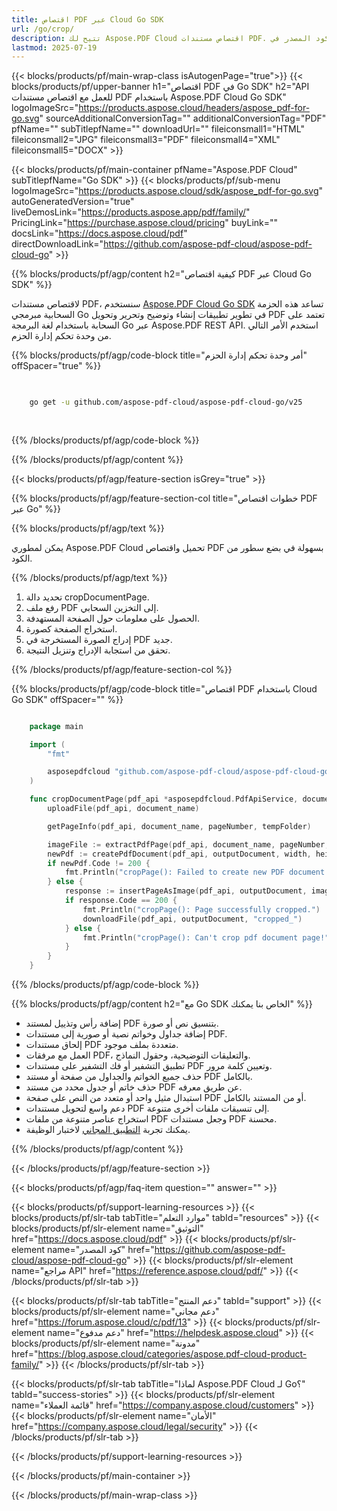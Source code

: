 ```yaml
---
title: اقتصاص PDF عبر Cloud Go SDK
url: /go/crop/
description: تتيح لك Aspose.PDF Cloud اقتصاص مستندات PDF. تحقق من كود المصدر في Go لاقتصاص ملف PDF.
lastmod: 2025-07-19
---
```


{{< blocks/products/pf/main-wrap-class isAutogenPage="true">}}
{{< blocks/products/pf/upper-banner h1="اقتصاص PDF في Go SDK" h2="API للعمل مع اقتصاص مستندات PDF باستخدام Aspose.PDF Cloud Go SDK" logoImageSrc="https://products.aspose.cloud/headers/aspose_pdf-for-go.svg" sourceAdditionalConversionTag="" additionalConversionTag="PDF" pfName="" subTitlepfName="" downloadUrl="" fileiconsmall1="HTML" fileiconsmall2="JPG" fileiconsmall3="PDF" fileiconsmall4="XML" fileiconsmall5="DOCX" >}}

{{< blocks/products/pf/main-container pfName="Aspose.PDF Cloud" subTitlepfName="Go SDK" >}}
{{< blocks/products/pf/sub-menu logoImageSrc="https://products.aspose.cloud/sdk/aspose_pdf-for-go.svg"
autoGeneratedVersion="true"
liveDemosLink="https://products.aspose.app/pdf/family/" PricingLink="https://purchase.aspose.cloud/pricing" buyLink="" docsLink="https://docs.aspose.cloud/pdf"  directDownloadLink="https://github.com/aspose-pdf-cloud/aspose-pdf-cloud-go" >}}

{{% blocks/products/pf/agp/content h2="كيفية اقتصاص PDF عبر Cloud Go SDK" %}}

لاقتصاص مستندات PDF، سنستخدم
[Aspose.PDF Cloud Go SDK](https://products.aspose.cloud/pdf/go/)
تساعد هذه الحزمة السحابية مبرمجي Go في تطوير تطبيقات إنشاء وتوضيح وتحرير وتحويل PDF تعتمد على السحابة باستخدام لغة البرمجة Go عبر Aspose.PDF REST API. استخدم الأمر التالي من وحدة تحكم إدارة الحزم.

{{% blocks/products/pf/agp/code-block title="أمر وحدة تحكم إدارة الحزم" offSpacer="true" %}}

```bash

     
    go get -u github.com/aspose-pdf-cloud/aspose-pdf-cloud-go/v25
     
     
```

{{% /blocks/products/pf/agp/code-block %}}

{{% /blocks/products/pf/agp/content %}}

{{< blocks/products/pf/agp/feature-section isGrey="true" >}}

{{% blocks/products/pf/agp/feature-section-col title="خطوات اقتصاص PDF عبر Go" %}}

{{% blocks/products/pf/agp/text %}}

يمكن لمطوري Aspose.PDF Cloud تحميل واقتصاص PDF بسهولة في بضع سطور من الكود.

{{% /blocks/products/pf/agp/text %}}

1. تحديد دالة cropDocumentPage.
1. رفع ملف PDF إلى التخزين السحابي.
1. الحصول على معلومات حول الصفحة المستهدفة.
1. استخراج الصفحة كصورة.
1. إدراج الصورة المستخرجة في PDF جديد.
1. تحقق من استجابة الإدراج وتنزيل النتيجة.

{{% /blocks/products/pf/agp/feature-section-col %}}

{{% blocks/products/pf/agp/code-block title="اقتصاص PDF باستخدام Cloud Go SDK" offSpacer="" %}}

```go

    package main

    import (
        "fmt"

        asposepdfcloud "github.com/aspose-pdf-cloud/aspose-pdf-cloud-go/v25"
    )

    func cropDocumentPage(pdf_api *asposepdfcloud.PdfApiService, document_name string, pageNumber int, llx int, lly int, width int, height int, outputDocument string, localFolder string, tempFolder string) {
        uploadFile(pdf_api, document_name)

        getPageInfo(pdf_api, document_name, pageNumber, tempFolder)

        imageFile := extractPdfPage(pdf_api, document_name, pageNumber, int(CROP_PAGE_WIDTH), int(CROP_PAGE_HEIGHT), localFolder, tempFolder)
        newPdf := createPdfDocument(pdf_api, outputDocument, width, height, tempFolder)
        if newPdf.Code != 200 {
            fmt.Println("cropPage(): Failed to create new PDF document!")
        } else {
            response := insertPageAsImage(pdf_api, outputDocument, imageFile, llx, lly, tempFolder)
            if response.Code == 200 {
                fmt.Println("cropPage(): Page successfully cropped.")
                downloadFile(pdf_api, outputDocument, "cropped_")
            } else {
                fmt.Println("cropPage(): Can't crop pdf document page!")
            }
        }
    }
```

{{% /blocks/products/pf/agp/code-block %}}

{{% blocks/products/pf/agp/content h2="مع Go SDK الخاص بنا يمكنك" %}}

+ إضافة رأس وتذييل لمستند PDF بتنسيق نص أو صورة.
+ إضافة جداول وخواتم نصية أو صورية إلى مستندات PDF.
+ إلحاق مستندات PDF متعددة بملف موجود.
+ العمل مع مرفقات PDF، والتعليقات التوضيحية، وحقول النماذج.
+ تطبيق التشفير أو فك التشفير على مستندات PDF وتعيين كلمة مرور.
+ حذف جميع الخواتم والجداول من صفحة أو مستند PDF بالكامل.
+ حذف خاتم أو جدول محدد من مستند PDF عن طريق معرفه.
+ استبدال مثيل واحد أو متعدد من النص على صفحة PDF أو من المستند بالكامل.
+ دعم واسع لتحويل مستندات PDF إلى تنسيقات ملفات أخرى متنوعة.
+ استخراج عناصر متنوعة من ملفات PDF وجعل مستندات PDF محسنة.
+ يمكنك تجربة [التطبيق المجاني](https://products.aspose.app/pdf/) لاختبار الوظيفة.

{{% /blocks/products/pf/agp/content %}}

{{< /blocks/products/pf/agp/feature-section >}}

{{< blocks/products/pf/agp/faq-item question="" answer="" >}}

{{< blocks/products/pf/support-learning-resources >}}
{{< blocks/products/pf/slr-tab tabTitle="موارد التعلم" tabId="resources" >}}
{{< blocks/products/pf/slr-element name="التوثيق" href="https://docs.aspose.cloud/pdf" >}}
{{< blocks/products/pf/slr-element name="كود المصدر" href="https://github.com/aspose-pdf-cloud/aspose-pdf-cloud-go" >}}
{{< blocks/products/pf/slr-element name="مراجع API" href="https://reference.aspose.cloud/pdf/" >}}
{{< /blocks/products/pf/slr-tab >}}

{{< blocks/products/pf/slr-tab tabTitle="دعم المنتج" tabId="support" >}}
{{< blocks/products/pf/slr-element name="دعم مجاني" href="https://forum.aspose.cloud/c/pdf/13" >}}
{{< blocks/products/pf/slr-element name="دعم مدفوع" href="https://helpdesk.aspose.cloud" >}}
{{< blocks/products/pf/slr-element name="مدونة" href="https://blog.aspose.cloud/categories/aspose.pdf-cloud-product-family/" >}}
{{< /blocks/products/pf/slr-tab >}}

{{< blocks/products/pf/slr-tab tabTitle="لماذا Aspose.PDF Cloud لـ Go؟" tabId="success-stories" >}}
{{< blocks/products/pf/slr-element name="قائمة العملاء" href="https://company.aspose.cloud/customers" >}}
{{< blocks/products/pf/slr-element name="الأمان" href="https://company.aspose.cloud/legal/security" >}}
{{< /blocks/products/pf/slr-tab >}}

{{< /blocks/products/pf/support-learning-resources >}}

{{< /blocks/products/pf/main-container >}}

{{< /blocks/products/pf/main-wrap-class >}}



